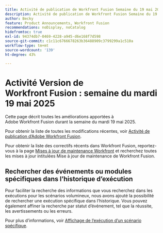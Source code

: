 ```yaml
---
title: Activité de publication de Workfront Fusion Semaine du 19 mai 2025
description: Activité de publication de Workfront Fusion Semaine du 19 mai 2025
author: Becky
feature: Product Announcements, Workfront Fusion
recommendations: noDisplay, noCatalog
hidefromtoc: true
exl-id: 94374db7-0469-4228-a945-d6e168f7d598
source-git-commit: c1c11c6766678263b36488909c3799299a1c510a
workflow-type: tm+mt
source-wordcount: '139'
ht-degree: 43%

---
```


# Activité Version de Workfront Fusion : semaine du mardi 19 mai 2025

Cette page décrit toutes les améliorations apportées à Adobe Workfront Fusion durant la semaine du mardi 19 mai 2025.

Pour obtenir la liste de toutes les modifications récentes, voir [Activité de publication d’Adobe Workfront Fusion](/help/workfront-fusion/fusion-product-releases/fusion-release-activity.md).

Pour obtenir la liste des correctifs récents dans Workfront Fusion, reportez-vous à la page [Mises à jour de maintenance Workfront](https://experienceleague.adobe.com/fr/docs/workfront-known-issues/releases/current-updates) et recherchez toutes les mises à jour intitulées Mise à jour de maintenance de Workfront Fusion.

## Rechercher des événements ou modules spécifiques dans l’historique d’exécution

Pour faciliter la recherche des informations que vous recherchez dans les exécutions pour les scénarios volumineux, nous avons ajouté la possibilité de rechercher une exécution spécifique dans l’historique. Vous pouvez également affiner la recherche par statut d’événement, tel que la réussite, les avertissements ou les erreurs.

Pour plus d’informations, voir [Affichage de l’exécution d’un scénario spécifique](/help/workfront-fusion/manage-scenarios/view-a-specific-scenario-execution.md).
